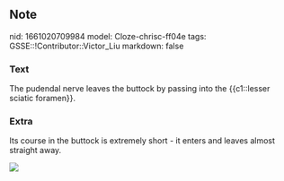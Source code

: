 ## Note
nid: 1661020709984
model: Cloze-chrisc-ff04e
tags: GSSE::!Contributor::Victor_Liu
markdown: false

### Text
The pudendal nerve leaves the buttock by passing into the {{c1::lesser sciatic foramen}}.

### Extra
Its course in the buttock is extremely short - it enters and leaves
almost straight away.
<div><img src=
"paste-4d6dd704398b8bd29c3268b22d1704c5b499349a.jpg"></div>
